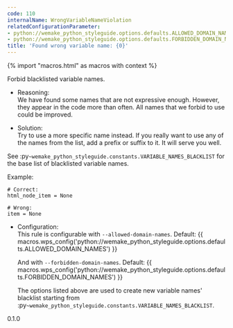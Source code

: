 ```yaml
---
code: 110
internalName: WrongVariableNameViolation
relatedConfigurationParameter:
- python://wemake_python_styleguide.options.defaults.ALLOWED_DOMAIN_NAMES
- python://wemake_python_styleguide.options.defaults.FORBIDDEN_DOMAIN_NAMES
title: 'Found wrong variable name: {0}'
---
```


{% import "macros.html" as macros with context %}

Forbid blacklisted variable names.

  - Reasoning:  
    We have found some names that are not expressive enough. However,
    they appear in the code more than often. All names that we forbid to
    use could be improved.

  - Solution:  
    Try to use a more specific name instead. If you really want to use
    any of the names from the list, add a prefix or suffix to it. It
    will serve you well.

See :py`~wemake_python_styleguide.constants.VARIABLE_NAMES_BLACKLIST`
for the base list of blacklisted variable names.

Example:

    # Correct:
    html_node_item = None
    
    # Wrong:
    item = None

  - Configuration:  
    This rule is configurable with `--allowed-domain-names`. Default:
    {{ macros.wps_config('python://wemake_python_styleguide.options.defaults.ALLOWED_DOMAIN_NAMES') }}
    
    And with `--forbidden-domain-names`. Default:
    {{ macros.wps_config('python://wemake_python_styleguide.options.defaults.FORBIDDEN_DOMAIN_NAMES') }}
    
    The options listed above are used to create new variable names'
    blacklist starting from
    :py`~wemake_python_styleguide.constants.VARIABLE_NAMES_BLACKLIST`.

<div class="versionadded">

0.1.0

</div>